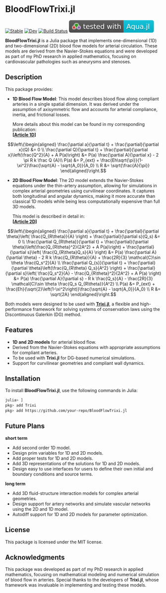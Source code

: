 # BloodFlowTrixi.jl

[![Stable](https://img.shields.io/badge/docs-stable-blue.svg)](https://yolhan83.github.io/BloodFlowTrixi.jl/stable/)
[![Dev](https://img.shields.io/badge/docs-dev-blue.svg)](https://yolhan83.github.io/BloodFlowTrixi.jl/dev/)
[![Build Status](https://github.com/yolhan83/BloodFlowTrixi.jl/actions/workflows/CI.yml/badge.svg?branch=master)](https://github.com/yolhan83/BloodFlowTrixi.jl/actions/workflows/CI.yml?query=branch%3Amaster)
[![Aqua](https://raw.githubusercontent.com/JuliaTesting/Aqua.jl/master/badge.svg)](https://github.com/JuliaTesting/Aqua.jl)

**BloodFlowTrixi.jl** is a Julia package that implements one-dimensional (1D) and two-dimensional (2D) blood flow models for arterial circulation. These models are derived from the Navier-Stokes equations and were developed as part of my PhD research in applied mathematics, focusing on cardiovascular pathologies such as aneurysms and stenoses.

## Description

This package provides:

- **1D Blood Flow Model**: This model describes blood flow along compliant arteries in a single spatial dimension. It was derived under the assumption of axisymmetric flow and accounts for arterial compliance, inertia, and frictional losses.
  
  More details about this model can be found in my corresponding publication:  
  **[[Article 1D](https://hal.science/hal-04676130v1)]**
```math
\left\{\begin{aligned}
  \frac{\partial a}{\partial t} + \frac{\partial}{\partial x}(Q) &= 0 \\
  \frac{\partial Q}{\partial t} + \frac{\partial}{\partial x}\left(\frac{Q^2}{A} + A P(a)\right) &= P(a) \frac{\partial A}{\partial x} - 2 \pi R k \frac Q {A}\\
  P(a) &= P_{ext} + \frac{Eh\sqrt{\pi}}{1-\xi^2}\frac{\sqrt{A} - \sqrt{A_0}}{A_0} \\
  R &= \sqrt{\frac{A}{\pi}}
\end{aligned}\right.
```

- **2D Blood Flow Model**: The 2D model extends the Navier-Stokes equations under the thin-artery assumption, allowing for simulations in complex arterial geometries using curvilinear coordinates. It captures both longitudinal and angular dynamics, making it more accurate than classical 1D models while being less computationally expensive than full 3D models.

  This model is described in detail in:  
  **[[Article 2D](https://hal.science/hal-04700161v1)]**
```math
\left\{\begin{aligned}
    \frac{\partial a}{\partial t} + \frac{\partial}{\partial \theta}\left( \frac{Q_{R\theta}}{A} \right) + \frac{\partial}{\partial s}(Q_s) &= 0 \\
    \frac{\partial Q_{R\theta}}{\partial t} + \frac{\partial}{\partial \theta}\left(\frac{Q_{R\theta}^2}{2A^2} + A P(a)\right) + \frac{\partial}{\partial s}\left( \frac{Q_{R\theta}Q_s}{A} \right) &= P(a) \frac{\partial A}{\partial \theta} - 2 R k \frac{Q_{R\theta}}{A} + \frac{2R}{3} \mathcal{C}\sin \theta \frac{Q_s^2}{A} \\
    \frac{\partial Q_{s}}{\partial t} + \frac{\partial}{\partial \theta}\left(\frac{Q_{R\theta} Q_s}{A^2} \right) + \frac{\partial}{\partial s}\left( \frac{Q_s^2}{A} - \frac{Q_{R\theta}^2}{2A^2} + A P(a) \right) &= P(a) \frac{\partial A}{\partial s} - R k \frac{Q_s}{A} - \frac{2R}{3} \mathcal{C}\sin \theta \frac{Q_s Q_{R\theta}}{A^2} \\
    P(a) &= P_{ext} + \frac{Eh}{\sqrt{2}\left(1-\xi^2\right)}\frac{\sqrt{A} - \sqrt{A_0}}{A_0} \\
    R &= \sqrt{2A}
\end{aligned}\right.
```

Both models were designed to be used with **[Trixi.jl](https://github.com/trixi-framework/Trixi.jl)**, a flexible and high-performance framework for solving systems of conservation laws using the Discontinuous Galerkin (DG) method.

## Features

- **1D and 2D models** for arterial blood flow.
- Derived from the Navier-Stokes equations with appropriate assumptions for compliant arteries.
- To be used with **Trixi.jl** for DG-based numerical simulations.
- Support for curvilinear geometries and compliant wall dynamics.

## Installation

To install **BloodFlowTrixi.jl**, use the following commands in Julia:

```bash
julia> ]
pkg> add Trixi
pkg> add https://github.com/your-repo/BloodFlowTrixi.jl
```

## Future Plans

**short term**
- Add second order 1D model.
- Design prim variables for 1D and 2D models.
- Add proper tests for 1D and 2D models.
- Add 3D representations of the solutions for 1D and 2D models.
- Design easy to use interfaces for users to define their own initial and boundary conditions and source terms.

**long term**
- Add 3D fluid-structure interaction models for complex arterial geometries.
- Design support for artery networks and simulate vascular networks using the 2D and 1D model.
- Autodiff support for 1D and 2D models for parameter optimization.

## License

This package is licensed under the MIT license.

## Acknowledgments

This package was developed as part of my PhD research in applied mathematics, focusing on mathematical modeling and numerical simulation of blood flow in arteries. Special thanks to the developers of **Trixi.jl**, whose framework was invaluable in implementing and testing these models.


